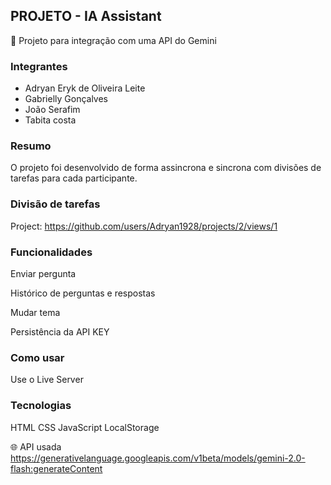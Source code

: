 ## PROJETO - IA Assistant
🔎 Projeto para integração com uma API do Gemini

### Integrantes

- Adryan Eryk de Oliveira Leite
- Gabrielly Gonçalves
- João Serafim
- Tabita costa

### Resumo

O projeto foi desenvolvido de forma assincrona e sincrona com divisões de tarefas para cada participante.

### Divisão de tarefas

Project: https://github.com/users/Adryan1928/projects/2/views/1

### Funcionalidades
Enviar pergunta

Histórico de perguntas e respostas

Mudar tema

Persistência da API KEY

### Como usar

Use o Live Server

### Tecnologias
HTML
CSS
JavaScript
LocalStorage

🌐 API usada
https://generativelanguage.googleapis.com/v1beta/models/gemini-2.0-flash:generateContent